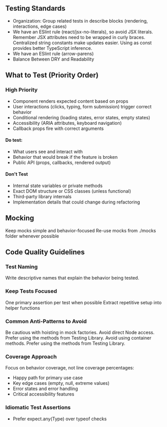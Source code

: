 ## Testing Standards

- Organization: Group related tests in describe blocks (rendering, interactions, edge cases)
- We have an ESlint rule (react/jsx-no-literals), so avoid JSX literals. Remember JSX attributes need to be wrapped in curly braces. Centralized string constants make updates easier. Using as const provides better TypeScript inference.
- We have an ESlint rule (arrow-parens)
- Balance Between DRY and Readability

## What to Test (Priority Order)

### High Priority

- Component renders expected content based on props
- User interactions (clicks, typing, form submission) trigger correct behavior
- Conditional rendering (loading states, error states, empty states)
- Accessibility (ARIA attributes, keyboard navigation)
- Callback props fire with correct arguments

#### Do test:

- What users see and interact with
- Behavior that would break if the feature is broken
- Public API (props, callbacks, rendered output)

#### Don't Test

- Internal state variables or private methods
- Exact DOM structure or CSS classes (unless functional)
- Third-party library internals
- Implementation details that could change during refactoring

## Mocking

Keep mocks simple and behavior-focused
Re-use mocks from ./mocks folder whenever possible

## Code Quality Guidelines

### Test Naming

Write descriptive names that explain the behavior being tested.

### Keep Tests Focused

One primary assertion per test when possible
Extract repetitive setup into helper functions

### Common Anti-Patterns to Avoid

Be cautious with hoisting in mock factories.
Avoid direct Node access. Prefer using the methods from Testing Library.
Avoid using container methods. Prefer using the methods from Testing Library.

### Coverage Approach

Focus on behavior coverage, not line coverage percentages:

- Happy path for primary use case
- Key edge cases (empty, null, extreme values)
- Error states and error handling
- Critical accessibility features

### Idiomatic Test Assertions

- Prefer expect.any(Type) over typeof checks
